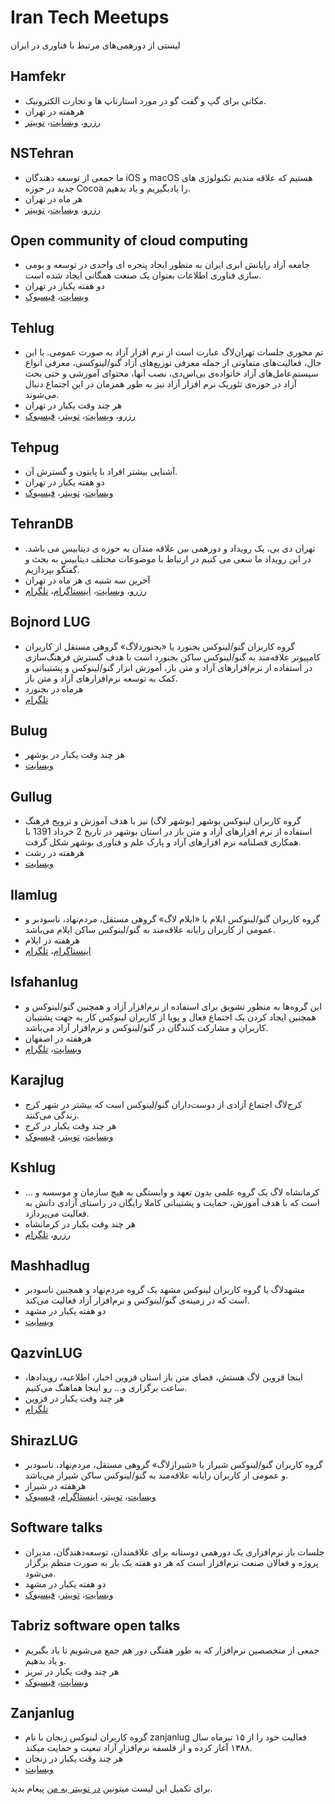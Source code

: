 ﻿# Iran Tech Meetups
لیستی از دورهمی‌های مرتبط با فناوری در ایران

## Hamfekr
* مکانی برای گپ و گفت گو در مورد استارتاپ ها و تجارت الکترونیک.
* هر‌هفته در تهران
* [رزرو](http://evand.com/Hamfekr)، [وبسایت](http://hamfekr.net/)، [توییتر](https://twitter.com/hamfekr_tehran)

## NSTehran
* ما جمعی از توسعه دهندگان iOS و macOS هستیم که علاقه مندیم تکنولوژی های جدید در حوزه Cocoa را یادبگیریم و یاد بدهیم.
* هر ماه در تهران
* [رزرو](https://evand.com/organizations/%D9%85%D8%AC%DB%8C%D8%AF-%D8%AE%D9%88%D8%B4%D9%BE%D9%88%D8%B1-520216076)، [وبسایت](http://nstehran.ir/)، [توییتر](https://twitter.com/NSTehran)

## Open community of cloud computing
* جامعه آزاد رایانش ابری ایران به منظور ایجاد پنجره ای واحدی در توسعه و بومی سازی فناوری اطلاعات بعنوان یک صنعت همگانی ایجاد شده است.
* دو هفته یکبار در تهران
* [وبسایت](http://occc.ir/)، [فیسبوک](https://www.facebook.com/groups/autcloud/)

## Tehlug
* تم محوری جلسات تهران‌لاگ عبارت است از نرم افزار آزاد به صورت عمومی. با این حال، فعالیت‌های متفاوتی از جمله معرفی توزیع‌های آزاد گنو/لینوکسی، معرفی انواع سیستم‌عامل‌های آزاد خانواده‌ی بی‌اس‌دی، نصب آنها، محتوای آموزشی و حتی بحث آزاد در حوزه‌ی تئوریک نرم افزار آزاد نیز به طور همزمان در این اجتماع دنبال می‌شوند.
* هر چند وقت یکبار در تهران
* [رزرو](https://evand.com/tehlug)، [وبسایت](http://tehlug.org/)، [توییتر](https://twitter.com/tehlug)، [فیسبوک](https://www.facebook.com/tehlug)

## Tehpug
* آشنایی بیشتر افراد با پایتون و گسترش آن.
* دو هفته یکبار در تهران
* [وبسایت](http://tehpug.ir/)، [توییتر](https://twitter.com/TehPUG)، [فیسبوک](http://www.facebook.com/tehpug)

## TehranDB
* تهران دی بی، یک رویداد و دورهمی بین علاقه مندان به حوزه ی دیتابیس می باشد. در این رویداد ما سعی می کنیم در ارتباط با موضوعات مختلف دیتابیس به بحث و گفتگو بپردازیم.
* آخرین سه شنبه ی هر ماه در تهران
* [رزرو](https://evand.com/organizations/tehrandb)، [وبسایت](http://tehrandb.com/)، [اینستاگرام](https://instagram.com/tehrandb.official)، [تلگرام](https://telegram.me/tehrandb)

## Bojnord LUG
* گروه کاربران گنو/لینوکس بجنورد یا «بجنوردلاگ» گروهی مستقل از کاربران کامپیوتر علاقه‌مند به گنو/لینوکس ساکن بجنورد است  با هدف گسترش فرهنگ‌سازی در استفاده از نرم‌افزار‌های آزاد و متن باز، آموزش ابزار گنو/لینوکس و پشتیبانی و کمک به توسعه نرم‌افزارهای آزاد و متن باز.
* هر‌ماه در بجنورد
* [تلگرام](https://telegram.me/BojnordLUG)

## Bulug
* هر چند وقت یکبار در بوشهر
* [وبسایت](http://bulug.ir/)

## Gullug
* گروه کاربران لینوکس بوشهر (بوشهر لاگ) نیز با هدف آموزش و ترویج فرهنگ استفاده از نرم افزارهای آزاد و متن باز در استان بوشهر در تاریخ 2 خرداد 1391 با همکاری فصلنامه نرم افزارهای آزاد و پارک علم و فناوری بوشهر شکل گرفت.
* هر‌هفته در رشت
* [وبسایت](http://www.gullug.org/)

## Ilamlug
* گروه کاربران گنو/لینوکس ایلام یا «ایلام لاگ» گروهی مستقل، مردم‌نهاد، ناسودبر و عمومی از کاربران رایانه علاقه‌مند به گنو/لینوکس ساکن ایلام می‌باشد.
* هر‌هفته در ایلام
* [اینستاگرام](https://instagram.com/IlamLUG/)، [تلگرام](https://telegram.me/IlamLUG)

## Isfahanlug
* این گروه‌ها به منظور تشویق برای استفاده از نرم‌افزار آزاد و همچنین گنو/لینوکس و همچنین ایجاد کردن یک اجتماع فعال و پویا از کاربران لینوکس کار به جهت پشتیبان کاربران و مشارکت کنندگان در گنو/لینوکس و نرم‌افزار آزاد می‌باشد.
* هر‌هفته در اصفهان
* [وبسایت](http://www.isfahanlug.org/)، [تلگرام](https://telegram.me/isfahanlug)

## Karajlug
* کرج‌لاگ اجتماع آزادی از دوست‌داران گنو/لینوکس است که بیشتر در شهر کرج زندگی می‌کنند.
* هر چند وقت یکبار در کرج
* [وبسایت](http://www.karajlug.org/)، [توییتر](https://twitter.com/karajlug)، [فیسبوک](http://www.facebook.com/pages/KarajLug/113288182057531)

## Kshlug
* کرمانشاه لاگ یک گروه علمی بدون تعهد و وابستگی به هیچ سازمان و موسسه و ... است که با هدف آموزش، حمایت و پشتیبانی کاملا رایگان در راستای آزادی دانش به فعالیت می‌پردازد.
* هر چند وقت یکبار در کرمانشاه
* [رزرو](https://evand.com/organizations/afash7)، [تلگرام](https://telegram.me/kshlug)

## Mashhadlug
* مشهد‌لاگ یا گروه کاربران لینوکس مشهد یک گروه مردم‌نهاد و همچنین ناسودبر است که در زمینه‌ی گنو/لینوکس و نرم‌افزار آزاد فعالیت می‌کند.
* دو هفته یکبار در مشهد
* [وبسایت](http://www.mashhadlug.org/)

## QazvinLUG
* اینجا قزوین لاگ هستش، فضای متن باز استان قزوین اخبار، اطلاعیه، رویدادها، ساعت‌ برگزاری و... رو اینجا هماهنگ می‌کنیم.
* هر چند وقت یکبار در قزوین
* [تلگرام](https://telegram.me/qazvinlug)

## ShirazLUG
* گروه کاربران گنو/لینوکس شیراز یا «شیرازلاگ» گروهی مستقل، مردم‌نهاد، ناسودبر و عمومی از کاربران رایانه علاقه‌مند به گنو/لینوکس ساکن شیراز می‌باشد.
* هر‌هفته در شیراز
* [وبسایت](https://shirazlug.ir/)، [توییتر](https://twitter.com/LugShiraz)، [اینستاگرام](https://www.instagram.com/ShirazLUG.ir/)، [فیسبوک](https://www.facebook.com/ShirazLUG)

## Software talks
* جلسات باز نرم‌افزاری یک دورهمی دوستانه برای علاقمندان، توسعه‌دهندگان، مدیران پروژه و فعالان صنعت نرم‌افزار است که هر دو هفته یک بار به صورت منظم برگزار می‌شود.
* دو هفته یکبار در مشهد
* [وبسایت](http://www.softwaretalks.ir/)، [توییتر](http://twitter.com/softwaretalks)، [فیسبوک](https://www.facebook.com/mashhadsoftwaretalks)

## Tabriz software open talks
* جمعی از متخصصین نرم‌افزار که به طور هفتگی دور هم جمع می‌شویم تا یاد بگیریم و یاد بدهیم.
* هر چند وقت یکبار در تبریز
* [وبسایت](http://tabrizsoftware.opentalks.co/)، [فیسبوک](https://www.facebook.com/tosts.net)

## Zanjanlug
* گروه کاربران لینوکس زنجان با نام zanjanlug فعالیت خود را از ۱۵ تیرماه سال ۱۳۸۸ آغاز کرده و از فلسفه نرم‌افزارِ آزاد تبعیت و حمایت میکند.
* هر چند وقت یکبار در زنجان
* [وبسایت](http://www.zanjanlug.org/)

برای تکمیل این لیست میتونین [در توییتر به من](https://twitter.com/ctyar) پیغام بدید.